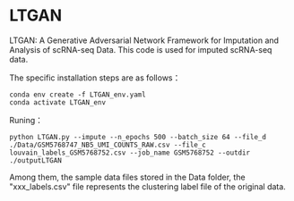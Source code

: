 <h1>LTGAN</h1>
<p>LTGAN: A Generative Adversarial Network Framework for Imputation and Analysis of scRNA-seq Data. This code is used for imputed scRNA-seq data.</p>
<p>The specific installation steps are as follows：</p>
<pre><code class='language-shell' lang='shell'>conda env create -f LTGAN_env.yaml
conda activate LTGAN_env
</code></pre>
<p>Runing：</p>
<pre><code class='language-python' lang='python'>python LTGAN.py --impute --n_epochs 500 --batch_size 64 --file_d ./Data/GSM5768747_NB5_UMI_COUNTS_RAW.csv --file_c louvain_labels_GSM5768752.csv --job_name GSM5768752 --outdir ./outputLTGAN
</code></pre>
<p>Among them, the sample data files stored in the Data folder, the &quot;xxx_labels.csv&quot; file represents the clustering label file of the original data.</p>
